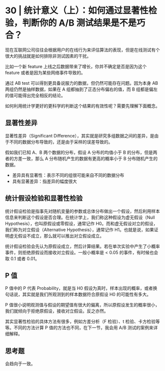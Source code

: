 # 30 | 统计意义（上）：如何通过显著性检验，判断你的 A/B 测试结果是不是巧合？

现在互联网公司往往会根据用户的在线行为来评估算法的表现，但是在线测试有个很大的挑战就是如何排除非测试因素的干扰。

比如一个新 feature 上线之后数据带来了增长，你并不确定是否是因为这个 feature 或者是因为某些网络事件导致的。

通过 AB test 可以得到更具备说服力的数据，但仍然可能存在问题。因为本身 AB 两组仍然是抽样数据，如果在 A 组都抽到了正态分布偏右的值，而 B 组都是偏左的值可能得出完全相反的结论。

如何利用统计学更好的更科学的判断这个结果的有效性呢？需要先理解下面概念。

## 显著性差异

显著性差异（Significant Difference），其实就是研究多组数据之间的差异，是由于不同的数据分布导致的，还是由于采样的误差导致的。

假如我们已知 A、B 两个数据的分布，假设 A 分布的均值小于 B 的分布，但是两者的方差一致，那么 A 分布随机产生的数据有更高的概率小于 B 分布随机产生的数据。

- 差异具有显著性：表示不同的组很可能来自不同的数据分布
- 具有显著差异：指差异的幅度很大

## 统计假设检验和显著性检验

统计假设检验是指事先对随机变量的参数或总体分布做出一个假设，然后利用样本信息来判断这个假设是否合理。在统计学上，我们称这种假设为虚无假设（Null Hypothesis），也叫原假设或零假设，通常记作 H0。而和虚无假设对立的假设，我们称为对立假设（Alternative Hypothesis），通常记作 H1。也就是说，如果证明虚无假设不成立，那么就可以推出对立假设成立。

统计假设检验会先认为原假设成立，然后计算结果。若在单次实验中产生了小概率事件，则拒绝原假设而接收对立假设。一般小概率是 < 0.05 的事件，有时候也会取 0.1 或者 0.01。

## P 值

P 值中的 P 代表 Probability，就是当 H0 假设为真时，样本出现的概率，或者换句话说，其实就是我们所观测到的样本数据符合原假设 H0 的可能性有多大。

P 值很小说明观测值与假设的期望值有很大的偏离，所以原假设发生的概率很小，我们就倾向于拒绝原假设，接收对立假设。反之亦然。

其实显著性检验的具体方法有很多，例如方差分析（F 检验）、t 检验、卡方检验等等。不同的方法计算 P 值的方法也不同，在下一节，我会用 A/B 测试的案例来详细解释。

## 思考题

会趋向于一致。
